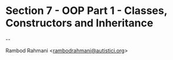# Section 7 - OOP Part 1 - Classes, Constructors and Inheritance

--

Rambod Rahmani <<rambodrahmani@autistici.org>>
